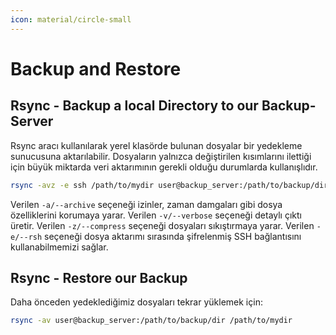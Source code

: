 ```yaml
---
icon: material/circle-small
---
```


# Backup and Restore

## Rsync - Backup a local Directory to our Backup-Server

Rsync aracı kullanılarak yerel klasörde bulunan dosyalar bir yedekleme sunucusuna aktarılabilir. Dosyaların yalnızca değiştirilen kısımlarını ilettiği için büyük miktarda veri aktarımının gerekli olduğu durumlarda kullanışlıdır.

```bash
rsync -avz -e ssh /path/to/mydir user@backup_server:/path/to/backup/dir
```

Verilen `-a/--archive` seçeneği izinler, zaman damgaları gibi dosya özelliklerini korumaya yarar. Verilen `-v/--verbose` seçeneği detaylı çıktı üretir. Verilen `-z/--compress` seçeneği dosyaları sıkıştırmaya yarar. Verilen `-e/--rsh` seçeneği dosya aktarımı sırasında şifrelenmiş SSH bağlantısını kullanabilmemizi sağlar.

## Rsync - Restore our Backup

Daha önceden yedeklediğimiz dosyaları tekrar yüklemek için:

```bash
rsync -av user@backup_server:/path/to/backup/dir /path/to/mydir
```
